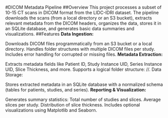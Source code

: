 #DICOM Metadata Pipeline
##Overview
This project processes a subset of 10-15 CT scans in DICOM format from the LIDC-IDRI dataset. The pipeline downloads the scans (from a local directory or an S3 bucket), extracts relevant metadata from the DICOM headers, organizes the data, stores it in an SQLite database, and generates basic data summaries and visualizations.
##Features
**Data Ingestion:**

Downloads DICOM files programmatically from an S3 bucket or a local directory.
Handles folder structures with multiple DICOM files per study.
Includes error handling for corrupted or missing files.
**Metadata Extraction:**

Extracts metadata fields like Patient ID, Study Instance UID, Series Instance UID, Slice Thickness, and more.
Supports a logical folder structure: <PatientID>/<StudyInstanceUID>/<SeriesInstanceUID>.
Data Storage:

Stores extracted metadata in an SQLite database with a normalized schema (tables for patients, studies, and series).
**Reporting & Visualization:**

Generates summary statistics:
Total number of studies and slices.
Average slices per study.
Distribution of slice thickness.
Includes optional visualizations using Matplotlib and Seaborn.
